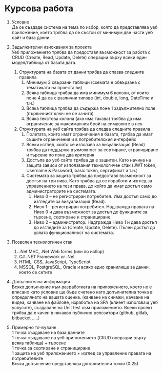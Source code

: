 # Курсова работа

1.	Условие\
Да се създаде система на тема по избор, която да представлява уеб приложение, което трябва да се състои от минимум две части уеб сайт и база данни.

2.	Задължителни изисквания за проекта\
Уеб приложението трябва да предоставя възможност за работа с CRUD (Create, Read, Update, Delete) операции върху всеки един модел/таблица от базата дата.
    1.	Структурата на базата от данни трябва да спазва следните правила
        1.	Минимум 3 свързани таблици (схемата е обвързана с тематиката на проекта ви)
        2.	Всяка таблица трябва да има минимум 6 колони, от които поне 4 да са с различни типове (int, double, long, DateTime и т.н.)
        3.	Всяка таблица трябва да съдържа поне 1 задължително поле (първичният ключ не се зачита)
        4.	Всяка текстова колона (ако има такава) трябва да има ограничение за максималния брой на символите в нея
    2.	Структурата на уеб сайта трябва да следва следните правила
        1.	Полетата, които имат ограничения в базата, трябва да имат същите ограничения и в потребителския интерфейс
        2.	Всеки изглед, който се използва за визуализация (Read) трябва да поддържа възможност за сортиране, странициране и търсене по поне два критерия
        3.	Достъпа до уеб сайта трябва да е защитен. Като начина на защита зависи от използвания технологичен стак (JWT token, Username & Password, basic token, сертификат и т.н.)
        4.	Системата за защита трябва да предоставя възможност за достъп на три нива. Като трябва да се изработи и изглед за управлението на тези права, до който да имат достъп само администраторите на системата.
            1.    Ниво 0 – не регистриран потребител. Има достъп само до изгледите за визуализация (Read).
            2.    Ниво 1 – регистриран потребител. Надгражда правата на Ниво 0 и дава възможност за достъп до функциите за търсене, сортиране и странициране.
            3.    Ниво 2 – администратор. Надгражда Ниво 1 и дава достъп до изгледите за (Create, Update, Delete). Пълен достъп до цялата функционалност на системата.

3.	Позволен технологичен стак
    1.	.Net MVC, .Net Web forms (или по избор)
    2.	C# .NET Framework or .Net
    3.	HTML, CSS, JavaScript, TypeScript
	4.	MSSQL, PostgreSQL, Oracle и всяко едно хранилище за данни, което се сетите

4.	Допълнителна информация\
Всяко допълнение към разработката на приложението, което не е вписано като условие ще бъде счетено като допълнителна точка в определянето на вашата оценка. (качване на снимки, качване на видеа, качване на файлове, изработка на SPA (клиент използващ уеб услугите), създаване на Unit test към приложението.
Всеки проект трябва да е качен в някакво публично репозитори (github, gitlab, bitbucket …..)

5.	Примерно точкуване\
1 точка създаване на база данните\
1 точка създаване на уеб приложението (CRUD операции върху всяка таблица) + търсене\
1 точка за сортиране и странициране\
1 защита на уеб приложението + изглед за управление правата на потребителите\
Всяка допълнение представлява допълнителни точки (0.25)
